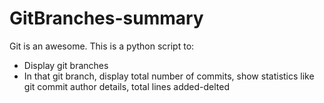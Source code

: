 # GitBranches-summary

Git is an awesome. This is a python script to:

- Display git branches
- In that git branch, display total number of commits, show statistics like git commit author details, total lines added-delted

